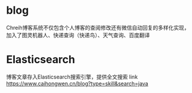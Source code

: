 # blog
Chreih博客系统不仅包含个人博客的查阅修改还有微信自动回复的多样化实现，加入了图灵机器人、快递查询（快递鸟）、天气查询、百度翻译

# Elasticsearch
博客文章存入Elasticsearch搜索引擎，提供全文搜索
link https://www.caihongwen.cn/blog?type=skill&search=java
